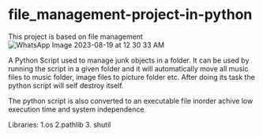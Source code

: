 # file_management-project-in-python
This project is based on file management
![WhatsApp Image 2023-08-19 at 12 30 33 AM](https://github.com/kanhaiya062/file_management-project-in-python/assets/110100023/304a7415-e07d-4f6a-85ca-7765c032d73a)


A Python Script used to manage junk objects in a folder. It can be used by running the script in a given folder and it will automatically move all music files to music folder, image files to picture folder etc. After doing its task the python script will self destroy itself.

The python script is also converted to an executable file inorder achive low execution time and system independence.

Libraries:
  1.os
  2.pathlib 
  3. shutil


